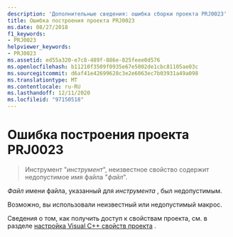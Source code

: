 ```yaml
---
description: 'Дополнительные сведения: ошибка сборки проекта PRJ0023'
title: Ошибка построения проекта PRJ0023
ms.date: 08/27/2018
f1_keywords:
- PRJ0023
helpviewer_keywords:
- PRJ0023
ms.assetid: ed55a320-e7c8-489f-886e-825feee0d576
ms.openlocfilehash: b11210f3509f0935e67e5002de1cbc81105ae03c
ms.sourcegitcommit: d6af41e42699628c3e2e6063ec7b03931a49a098
ms.translationtype: MT
ms.contentlocale: ru-RU
ms.lasthandoff: 12/11/2020
ms.locfileid: "97150518"
---
```

# <a name="project-build-error-prj0023"></a>Ошибка построения проекта PRJ0023

> Инструмент "*инструмент*", неизвестное свойство содержит недопустимое имя файла "*файл*".

*Файл* имени файла, указанный для *инструмента* , был недопустимым.

Возможно, вы использовали неизвестный или недопустимый макрос.

Сведения о том, как получить доступ к свойствам проекта, см. в разделе [настройка Visual C++ свойств проекта](../../build/working-with-project-properties.md) .
